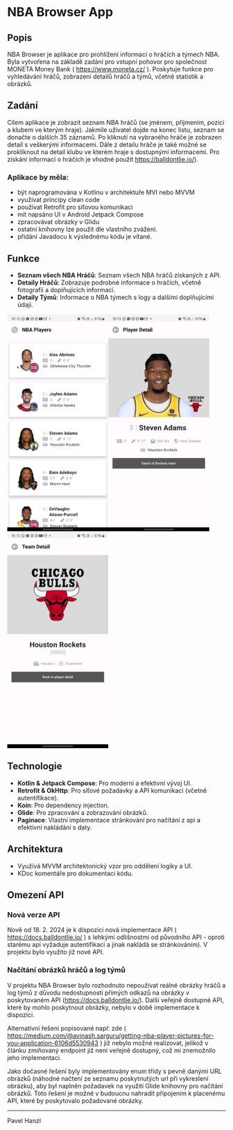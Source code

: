 # NBA Browser App

## Popis
NBA Browser je aplikace pro prohlížení informací o hráčích a týmech NBA. Byla vytvořena na základě zadání pro vstupní pohovor pro společnost MONETA Money Bank ( https://www.moneta.cz/ ). Poskytuje funkce pro vyhledávání hráčů, zobrazení detailů hráčů a týmů, včetně statistik a obrázků.

## Zadání
Cílem aplikace je zobrazit seznam NBA hráčů (se jménem, příjmením, pozicí a klubem ve kterým
hraje). Jakmile uživatel dojde na konec listu, seznam se donačte o dalších 35 záznamů. Po kliknutí
na vybraného hráče je zobrazen detail s veškerými informacemi. Dále z detailu hráče je také
možné se prokliknout na detail klubu ve kterém hraje s dostupnými informacemi.
Pro získání informací o hráčích je vhodné použít https://balldontlie.io/).

### Aplikace by měla:
- být naprogramována v Kotlinu v architektuře MVI nebo MVVM
- využívat principy clean code
- používat Retrofit pro síťovou komunikaci
- mít napsáno UI v Android Jetpack Compose
- zpracovávat obrázky v Glidu
- ostatní knihovny lze použít dle vlastního zvážení.
- přidání Javadocu k výslednému kódu je vítané.

## Funkce
- **Seznam všech NBA Hráčů**: Seznam všech NBA hráčů získaných z API.
- **Detaily Hráčů**: Zobrazuje podrobné informace o hráčích, včetně fotografií a doplňujících informací.
- **Detaily Týmů**: Informace o NBA týmech s logy a dalšími doplňujícími údaji.

<div>  
<img src="https://raw.githubusercontent.com/PavelHanzl/nba-browser-moneta.cz/master/AppScreenShots/Screenshot_1.jpg" align="left" height="500">
<img src="https://raw.githubusercontent.com/PavelHanzl/nba-browser-moneta.cz/master/AppScreenShots/Screenshot_2.jpg" align="left" height="500">
<img src="https://raw.githubusercontent.com/PavelHanzl/nba-browser-moneta.cz/master/AppScreenShots/Screenshot_3.jpg" align="left" height="500">
</div>
<div style="clear: both;"></div>

## Technologie
- **Kotlin & Jetpack Compose**: Pro moderní a efektivní vývoj UI.
- **Retrofit & OkHttp**: Pro síťové požadavky a API komunikaci (včetně autentifikace).
- **Koin**: Pro dependency injection.
- **Glide**: Pro zpracování a zobrazování obrázků.
- **Paginace**: Vlastní implementace stránkování pro načítání z api a efektivní nakládání s daty.

## Architektura
- Využívá MVVM architektonický vzor pro oddělení logiky a UI.
- KDoc komentáře pro dokumentaci kódu.

## Omezení API 

### Nová verze API
Nově od 18. 2. 2024 je k dispozici nová implementace API ( https://docs.balldontlie.io/ ) s lehkými odlišnostmi od původního API - oproti starému api vyžaduje autentifikaci a jinak nakládá se stránkováním). V projektu bylo využito již nové API.

### Načítání obrázků hráčů a log týmů
V projektu NBA Browser bylo rozhodnuto nepoužívat reálné obrázky hráčů a log týmů z důvodu nedostupnosti přímých odkazů na obrázky v poskytovaném API (https://docs.balldontlie.io/). Další veřejně dostupné API, které by mohlo poskytnout obrázky, nebylo v době implementace k dispozici. 

Alternativní řešení popisované např. zde ( https://medium.com/@avinash.sarguru/getting-nba-player-pictures-for-you-application-6106d5530943 ) již nebylo možné realizovat, jelikož v článku zmiňovaný endpoint již není veřejně dostupný, což mi znemožnilo jeho implementaci.

Jako dočasné řešení byly implementovány enum třídy s pevně danými URL obrázků (náhodné načtení ze seznamu poskytnutých url při vykreslení obrázku), aby byl naplněn požadavek na využití Glide knihovny pro načítání obrázků. Toto řešení je možné v budoucnu nahradit připojením k placenému API, které by poskytovalo požadované obrázky.


---
Pavel Hanzl